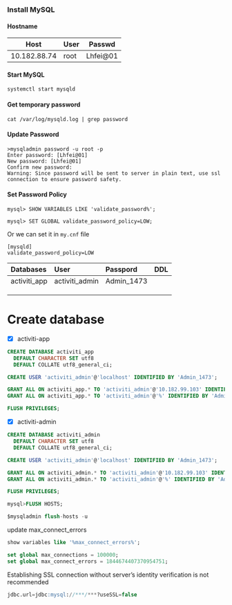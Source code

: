 

### Install MySQL



#### Hostname

| Host         | User | Passwd   |
| ------------ | ---- | -------- |
| 10.182.88.74 | root | Lhfei@01 |



#### Start MySQL

```
systemctl start mysqld
```



#### Get temporary password

```
cat /var/log/mysqld.log | grep password
```



#### Update Password

```
>mysqladmin password -u root -p
Enter password: [Lhfei@01]
New password: [Lhfei@01]
Confirm new password: 
Warning: Since password will be sent to server in plain text, use ssl connection to ensure password safety.
```



#### Set Password Policy

```
mysql> SHOW VARIABLES LIKE 'validate_password%';

mysql> SET GLOBAL validate_password_policy=LOW;
```

Or we can set it in `my.cnf` file

```
[mysqld]
validate_password_policy=LOW
```





| Databases    | User           | Passpord   | DDL  |
| :----------- | :------------- | :--------- | ---- |
| activiti_app | activiti_admin | Admin_1473 |      |
|              |                |            |      |
|              |                |            |      |
|              |                |            |      |





# Create database

- [x] activiti-app

```sql
CREATE DATABASE activiti_app
  DEFAULT CHARACTER SET utf8
  DEFAULT COLLATE utf8_general_ci;

CREATE USER 'activiti_admin'@'localhost' IDENTIFIED BY 'Admin_1473';

GRANT ALL ON activiti_app.* TO 'activiti_admin'@'10.182.99.103' IDENTIFIED BY 'Admin_1473';
GRANT ALL ON activiti_app.* TO 'activiti_admin'@'%' IDENTIFIED BY 'Admin_1473';

FLUSH PRIVILEGES;
```



- [x] activiti-admin

```sql
CREATE DATABASE activiti_admin
  DEFAULT CHARACTER SET utf8
  DEFAULT COLLATE utf8_general_ci;

CREATE USER 'activiti_admin'@'localhost' IDENTIFIED BY 'Admin_1473';

GRANT ALL ON activiti_admin.* TO 'activiti_admin'@'10.182.99.103' IDENTIFIED BY 'Admin_1473';
GRANT ALL ON activiti_admin.* TO 'activiti_admin'@'%' IDENTIFIED BY 'Admin_1473';

FLUSH PRIVILEGES;
```





```sql
mysql>FLUSH HOSTS;

$mysqladmin flush-hosts -u

```



update max_connect_errors

```sql
show variables like '%max_connect_errors%';

set global max_connections = 100000;
set global max_connect_errors = 1844674407370954751;

```



Establishing SSL connection without server’s identity verification is not recommended

```sql
jdbc.url=jdbc:mysql://***/***?useSSL=false

```



 

